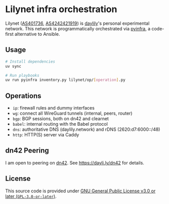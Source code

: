 # Lilynet infra orchestration

Lilynet ([AS401736](https://bgp.tools/as/401736), [AS4242421919](https://explorer.dn42.dev/#/AS4242421919)) is [daylily](https://dayli.ly)'s personal experimental network. This network is programmatically orchestrated via [pyinfra](https://pyinfra.com), a code-first alternative to Ansible.

## Usage

```sh
# Install dependencies
uv sync

# Run playbooks
uv run pyinfra inventory.py lilynet/op/[operation].py
```

## Operations

- `ip`: firewall rules and dummy interfaces
- `wg`: connect all WireGuard tunnels (internal, peers, router)
- `bgp`: BGP sessions, both on dn42 and clearnet
- `babel`: internal routing with the Babel protocol
- `dns`: authoritative DNS (daylily.network) and rDNS (2620:d7:6000::/48)
- `http`: HTTP(S) server via Caddy

## dn42 Peering

I am open to peering on [dn42](https://wiki.dn42.us). See https://dayli.ly/dn42 for details.

## License

This source code is provided under [GNU General Public License v3.0 or later (`GPL-3.0-or-later`)](LICENSE).
